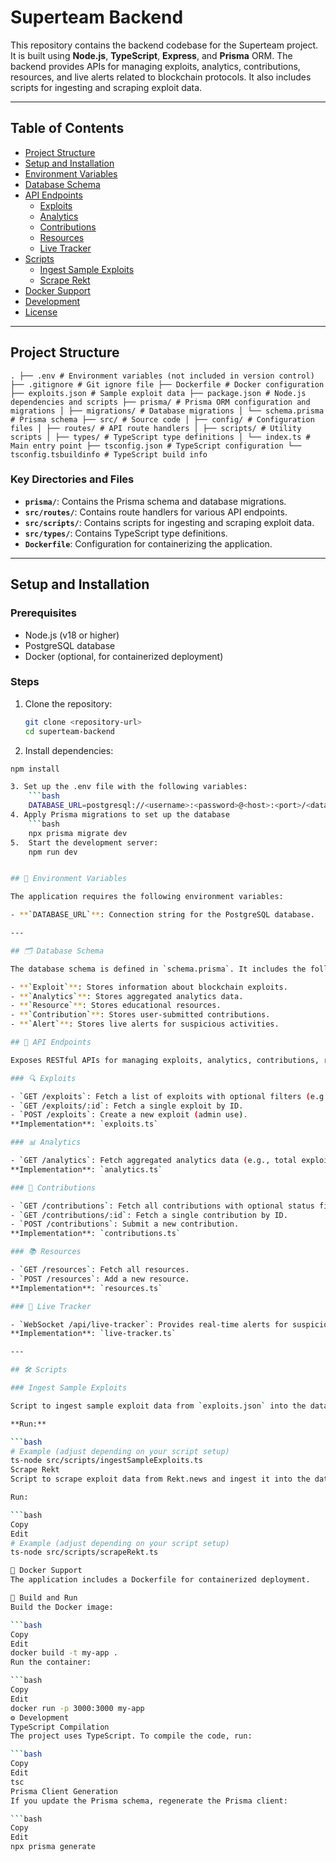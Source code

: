 # Superteam Backend

This repository contains the backend codebase for the Superteam project. It is built using **Node.js**, **TypeScript**, **Express**, and **Prisma** ORM. The backend provides APIs for managing exploits, analytics, contributions, resources, and live alerts related to blockchain protocols. It also includes scripts for ingesting and scraping exploit data.

---

## Table of Contents

- [Project Structure](#project-structure)
- [Setup and Installation](#setup-and-installation)
- [Environment Variables](#environment-variables)
- [Database Schema](#database-schema)
- [API Endpoints](#api-endpoints)
  - [Exploits](#exploits)
  - [Analytics](#analytics)
  - [Contributions](#contributions)
  - [Resources](#resources)
  - [Live Tracker](#live-tracker)
- [Scripts](#scripts)
  - [Ingest Sample Exploits](#ingest-sample-exploits)
  - [Scrape Rekt](#scrape-rekt)
- [Docker Support](#docker-support)
- [Development](#development)
- [License](#license)

---

## Project Structure
``` . ├── .env # Environment variables (not included in version control) ├── .gitignore # Git ignore file ├── Dockerfile # Docker configuration ├── exploits.json # Sample exploit data ├── package.json # Node.js dependencies and scripts ├── prisma/ # Prisma ORM configuration and migrations │ ├── migrations/ # Database migrations │ └── schema.prisma # Prisma schema ├── src/ # Source code │ ├── config/ # Configuration files │ ├── routes/ # API route handlers │ ├── scripts/ # Utility scripts │ ├── types/ # TypeScript type definitions │ └── index.ts # Main entry point ├── tsconfig.json # TypeScript configuration └── tsconfig.tsbuildinfo # TypeScript build info ```


### Key Directories and Files

- **`prisma/`**: Contains the Prisma schema and database migrations.
- **`src/routes/`**: Contains route handlers for various API endpoints.
- **`src/scripts/`**: Contains scripts for ingesting and scraping exploit data.
- **`src/types/`**: Contains TypeScript type definitions.
- **`Dockerfile`**: Configuration for containerizing the application.

---

## Setup and Installation

### Prerequisites

- Node.js (v18 or higher)
- PostgreSQL database
- Docker (optional, for containerized deployment)

### Steps

1. Clone the repository:
   ```bash
   git clone <repository-url>
   cd superteam-backend
2. Install dependencies:
```bash
npm install

3. Set up the .env file with the following variables:
    ```bash
    DATABASE_URL=postgresql://<username>:<password>@<host>:<port>/<database>
4. Apply Prisma migrations to set up the database
    ```bash
    npx prisma migrate dev
5.  Start the development server:
    npm run dev


## 🌱 Environment Variables

The application requires the following environment variables:

- **`DATABASE_URL`**: Connection string for the PostgreSQL database.

---

## 🗂️ Database Schema

The database schema is defined in `schema.prisma`. It includes the following models:

- **`Exploit`**: Stores information about blockchain exploits.
- **`Analytics`**: Stores aggregated analytics data.
- **`Resource`**: Stores educational resources.
- **`Contribution`**: Stores user-submitted contributions.
- **`Alert`**: Stores live alerts for suspicious activities.

## 🚀 API Endpoints

Exposes RESTful APIs for managing exploits, analytics, contributions, resources, and live alerts.

### 🔍 Exploits

- `GET /exploits`: Fetch a list of exploits with optional filters (e.g., date, protocol, type).
- `GET /exploits/:id`: Fetch a single exploit by ID.
- `POST /exploits`: Create a new exploit (admin use).  
**Implementation**: `exploits.ts`

### 📊 Analytics

- `GET /analytics`: Fetch aggregated analytics data (e.g., total exploits, funds lost, response time).  
**Implementation**: `analytics.ts`

### 🙌 Contributions

- `GET /contributions`: Fetch all contributions with optional status filters.
- `GET /contributions/:id`: Fetch a single contribution by ID.
- `POST /contributions`: Submit a new contribution.  
**Implementation**: `contributions.ts`

### 📚 Resources

- `GET /resources`: Fetch all resources.
- `POST /resources`: Add a new resource.  
**Implementation**: `resources.ts`

### 📡 Live Tracker

- `WebSocket /api/live-tracker`: Provides real-time alerts for suspicious activities.  
**Implementation**: `live-tracker.ts`

---

## 🛠️ Scripts

### Ingest Sample Exploits

Script to ingest sample exploit data from `exploits.json` into the database.

**Run:**

```bash
# Example (adjust depending on your script setup)
ts-node src/scripts/ingestSampleExploits.ts
Scrape Rekt
Script to scrape exploit data from Rekt.news and ingest it into the database.

Run:

```bash
Copy
Edit
# Example (adjust depending on your script setup)
ts-node src/scripts/scrapeRekt.ts

🐳 Docker Support
The application includes a Dockerfile for containerized deployment.

🔧 Build and Run
Build the Docker image:

```bash
Copy
Edit
docker build -t my-app .
Run the container:

```bash
Copy
Edit
docker run -p 3000:3000 my-app
⚙️ Development
TypeScript Compilation
The project uses TypeScript. To compile the code, run:

```bash
Copy
Edit
tsc
Prisma Client Generation
If you update the Prisma schema, regenerate the Prisma client:

```bash
Copy
Edit
npx prisma generate
